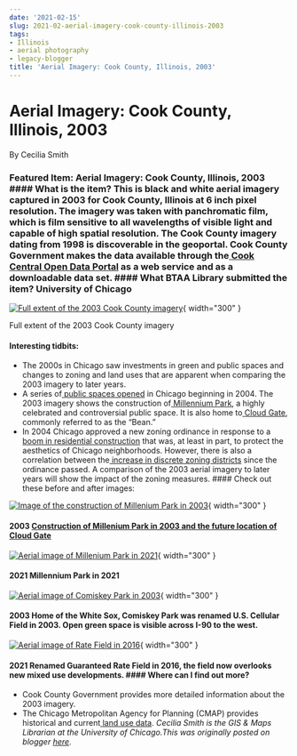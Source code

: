 ```yaml
---
date: '2021-02-15'
slug: 2021-02-aerial-imagery-cook-county-illinois-2003
tags:
- Illinois
- aerial photography
- legacy-blogger
title: 'Aerial Imagery: Cook County, Illinois, 2003'
---
```


# Aerial Imagery: Cook County, Illinois, 2003

By Cecilia Smith

### Featured Item: Aerial Imagery: Cook County, Illinois, 2003 #### What is the item? This is black and white aerial imagery captured in 2003 for Cook County, Illinois at 6 inch pixel resolution. The imagery was taken with panchromatic film, which is film sensitive to all wavelengths of visible light and capable of high spatial resolution. The Cook County imagery dating from 1998 is discoverable in the geoportal. Cook County Government makes the data available through the[ ](https://hub-cookcountyil.opendata.arcgis.com/Fdatasets/Ff718375273e045f9a6679dcc6863d456&sa=D&sntz=1&usg=AFQjCNE-kDTMOvd1v0a6iRzPAbpfJYchCA)[Cook Central Open Data Portal](https://hub-cookcountyil.opendata.arcgis.com/Fdatasets/Ff718375273e045f9a6679dcc6863d456&sa=D&sntz=1&usg=AFQjCNE-kDTMOvd1v0a6iRzPAbpfJYchCA) as a web service and as a downloadable data set. #### What BTAA Library submitted <!-- more --> the item? University of Chicago 

[![Full extent of the 2003 Cook County imagery](https://blogger.googleusercontent.com/img/a/AVvXsEh9KLJ4yhlY7vfHsem6TjhJzM8ZoqXknW6ut20_o1H77f3qG7A6D2uOL7uPgEloOYqVetHhRXJOlIL3kjV5KHCynU_dWu2dEAGKZpWff700yOaJrJumUZqrFbPS2PPnd0DugPuxl8VhKnY7GKFw4CkvUFI42orqKSKX_2BiVLpgqbu3-qZWYGPuIZ_c8g=w692-h573)](https://blogger.googleusercontent.com/img/a/AVvXsEh9KLJ4yhlY7vfHsem6TjhJzM8ZoqXknW6ut20_o1H77f3qG7A6D2uOL7uPgEloOYqVetHhRXJOlIL3kjV5KHCynU_dWu2dEAGKZpWff700yOaJrJumUZqrFbPS2PPnd0DugPuxl8VhKnY7GKFw4CkvUFI42orqKSKX_2BiVLpgqbu3-qZWYGPuIZ_c8g=s698){ width="300" }

 Full extent of the 2003 Cook County imagery

#### Interesting tidbits:
 * The 2000s in Chicago saw investments in green and public spaces and changes to zoning and land uses that are apparent when comparing the 2003 imagery to later years.
 * A series of[ ](https://www.chicagotribune.com/Fcolumns/Fblair-kamin/Fct-biz-chicago-landscape-architecture-kamin-20191224-x5dcvt4vjnfpzm5uec5hf6pejq-story.html&sa=D&sntz=1&usg=AFQjCNFp7qgoCoeL5LeHSCouVmHk_NGbCw)[public spaces opened](https://www.chicagotribune.com/Fcolumns/Fblair-kamin/Fct-biz-chicago-landscape-architecture-kamin-20191224-x5dcvt4vjnfpzm5uec5hf6pejq-story.html&sa=D&sntz=1&usg=AFQjCNFp7qgoCoeL5LeHSCouVmHk_NGbCw) in Chicago beginning in 2004. The 2003 imagery shows the construction of[ ](https://en.wikipedia.org/Fwiki/FMillennium_Park/3Reception_and_recognition&sa=D&sntz=1&usg=AFQjCNHKLb9-XbUp5bDRWDEfuVQO15gyEg)[Millennium Park](https://en.wikipedia.org/Fwiki/FMillennium_Park/3Reception_and_recognition&sa=D&sntz=1&usg=AFQjCNHKLb9-XbUp5bDRWDEfuVQO15gyEg), a highly celebrated and controversial public space. It is also home to[ ](https://en.wikipedia.org/Fwiki/FCloud_Gate&sa=D&sntz=1&usg=AFQjCNF-MIYnDbPnVmb0IXZoJ1sXBVe26g)[Cloud Gate](https://en.wikipedia.org/Fwiki/FCloud_Gate&sa=D&sntz=1&usg=AFQjCNF-MIYnDbPnVmb0IXZoJ1sXBVe26g), commonly referred to as the “Bean.”
 * In 2004 Chicago approved a new zoning ordinance in response to a[ ](http://www.google.com/url?q=http://www.encyclopedia.chicagohistory.org/Fpages/F1401.html&sa=D&sntz=1&usg=AFQjCNEtlYmfOmNONRaPxsjEHkZVyT7Deg)[boom in residential construction](http://www.google.com/url?q=http://www.encyclopedia.chicagohistory.org/Fpages/F1401.html&sa=D&sntz=1&usg=AFQjCNEtlYmfOmNONRaPxsjEHkZVyT7Deg) that was, at least in part, to protect the aesthetics of Chicago neighborhoods. However, there is also a correlation between the[ ](https://www.stevencanplan.com/F2016/F05/Foh-how-chicago-land-use-is-controlled-by-spot-zoning/F&sa=D&sntz=1&usg=AFQjCNHhAo0ZTFcAPp6cGasaq7NBpxTOeg)[increase in discrete zoning districts](https://www.stevencanplan.com/F2016/F05/Foh-how-chicago-land-use-is-controlled-by-spot-zoning/F&sa=D&sntz=1&usg=AFQjCNHhAo0ZTFcAPp6cGasaq7NBpxTOeg) since the ordinance passed. A comparison of the 2003 aerial imagery to later years will show the impact of the zoning measures. [](https://sites.google.com/umn.edu/btaa-gdp/news/2021/02-15?authuser=0#h.no93f5viwnxj) #### Check out these before and after images: 

[![Image of the construction of Millenium Park in 2003](https://blogger.googleusercontent.com/img/a/AVvXsEiFEnGXmX4Dl9e19uZH2nM06fA52AnpoJzHSCl7JJwnTufwVT7tCdy5kiOJ6NJrO4uqglh79fBpID3R_zfPxwe5nE6U5xQX9hHFh6v6d5vWeT9LFIsBfMjClhKEESRJa5tK0ucl3JGdCdMNpLaFE3ZsLU1C9ByWDz5x7KeSlZrkZNKkusdZGx4f9uy_bw=w726-h261)](https://blogger.googleusercontent.com/img/a/AVvXsEiFEnGXmX4Dl9e19uZH2nM06fA52AnpoJzHSCl7JJwnTufwVT7tCdy5kiOJ6NJrO4uqglh79fBpID3R_zfPxwe5nE6U5xQX9hHFh6v6d5vWeT9LFIsBfMjClhKEESRJa5tK0ucl3JGdCdMNpLaFE3ZsLU1C9ByWDz5x7KeSlZrkZNKkusdZGx4f9uy_bw=s624){ width="300" }


#### 2003 [Construction of Millenium Park in 2003 and the future location of Cloud Gate](https://geo.btaa.org/catalog/Ff718375273e045f9a6679dcc6863d456&sa=D&sntz=1&usg=AFQjCNG8V352N9SXY6sehwpyyeb5D-Ykdw) 

[![Aerial image of Millenium Park in 2021](https://blogger.googleusercontent.com/img/a/AVvXsEjja8_ChYu7MATEDYmbTkO5vlTVhx4nYtDvodMxd1D1RSXQIKmJwZaD6-fo3qwQtuOCM4xUglnRVIrvGl1ubds6VVOfGt8C7QqaaRho-mhT0xyrBSqajTi-t4FpIA4wxVFvQjQ1Eb0eM2vyzAnNG4XMMcxTy7WpmefaldlFfwtxf2jlhFoSMI4at3qn3Q=w740-h281)](https://blogger.googleusercontent.com/img/a/AVvXsEjja8_ChYu7MATEDYmbTkO5vlTVhx4nYtDvodMxd1D1RSXQIKmJwZaD6-fo3qwQtuOCM4xUglnRVIrvGl1ubds6VVOfGt8C7QqaaRho-mhT0xyrBSqajTi-t4FpIA4wxVFvQjQ1Eb0eM2vyzAnNG4XMMcxTy7WpmefaldlFfwtxf2jlhFoSMI4at3qn3Q=s624){ width="300" }


#### 2021 Millennium Park in 2021 

[![Aerial image of Comiskey Park in 2003](https://blogger.googleusercontent.com/img/a/AVvXsEiVBxLaQiBQmi4egeeGbp3Mbc35p6_TtDHpw8nQMbZDkF1Nw7IFsbsHfRZpj5Q5vDpkumSlZ5C_OIvx8m5VaI-qVrunpVmVUg4eVrnA7WK7yAehwj8cbdF-glTauwjUEukFqqtTM4nESjQQvHuQs6COeGdjJI_afsIQ5IXy-PULS9pcD6toPTyQo8UDSQ=w723-h276)](https://blogger.googleusercontent.com/img/a/AVvXsEiVBxLaQiBQmi4egeeGbp3Mbc35p6_TtDHpw8nQMbZDkF1Nw7IFsbsHfRZpj5Q5vDpkumSlZ5C_OIvx8m5VaI-qVrunpVmVUg4eVrnA7WK7yAehwj8cbdF-glTauwjUEukFqqtTM4nESjQQvHuQs6COeGdjJI_afsIQ5IXy-PULS9pcD6toPTyQo8UDSQ=s624){ width="300" }


#### 2003 Home of the White Sox, Comiskey Park was renamed U.S. Cellular Field in 2003. Open green space is visible across I-90 to the west. 

[![Aerial image of Rate Field in 2016](https://blogger.googleusercontent.com/img/a/AVvXsEidlqnYHxFIKf5D7nqzSGzAPJgTu3OMUUV0--8MSp92P3-FIzdQtBbcyJEhuwPq_L3LycipCWuU5t9fkKcxCLt52-QqbUEHPL_TI7itVGfjYXYaQJQGNAeTrNg72-HFcGJ7T0ncA74Byg-04-Z3Nl9KWO0u3VXsr5zk6fX_q72jBkxk4GLNKFNkxS2NMw=w718-h276)](https://blogger.googleusercontent.com/img/a/AVvXsEidlqnYHxFIKf5D7nqzSGzAPJgTu3OMUUV0--8MSp92P3-FIzdQtBbcyJEhuwPq_L3LycipCWuU5t9fkKcxCLt52-QqbUEHPL_TI7itVGfjYXYaQJQGNAeTrNg72-HFcGJ7T0ncA74Byg-04-Z3Nl9KWO0u3VXsr5zk6fX_q72jBkxk4GLNKFNkxS2NMw=s624){ width="300" }


#### 2021 Renamed Guaranteed Rate Field in 2016, the field now overlooks new mixed use developments. #### Where can I find out more?
 * Cook County Government provides more detailed information about the 2003 imagery.
 * The Chicago Metropolitan Agency for Planning (CMAP) provides historical and current[ ](https://datahub.cmap.illinois.gov/Fgroup/Fland-use-inventories&sa=D&sntz=1&usg=AFQjCNFeS25o4KkJBh9qpLdZl5kt_QDXXQ)[land use data](https://datahub.cmap.illinois.gov/Fgroup/Fland-use-inventories&sa=D&sntz=1&usg=AFQjCNFeS25o4KkJBh9qpLdZl5kt_QDXXQ). _Cecilia Smith is the GIS & Maps Librarian at the University of Chicago._*This was originally posted on blogger [here](https://geobtaa.blogspot.com/2021/02/aerial-imagery-cook-county-illinois-2003.html)*.

